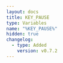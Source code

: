 ```yaml
---
layout: docs
title: KEY_PAUSE
type: Variables
name: "%KEY_PAUSE%"
hidden: true
changelog:
  - type: Added
    version: v0.7.2
---
```


